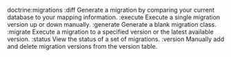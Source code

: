 doctrine:migrations
  :diff     Generate a migration by comparing your current database to your mapping information.
  :execute  Execute a single migration version up or down manually.
  :generate Generate a blank migration class.
  :migrate  Execute a migration to a specified version or the latest available version.
  :status   View the status of a set of migrations.
  :version  Manually add and delete migration versions from the version table.